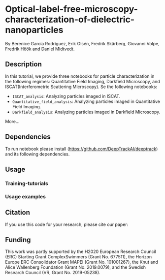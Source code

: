 # Optical-label-free-microscopy-characterization-of-dielectric-nanoparticles

By Berenice García Rodríguez, Erik Olsén, Fredrik Skärberg, Giovanni Volpe, Fredrik Höök and Daniel Midtvedt.



## Description

In this tutorial, we provide three notebooks for particle characterization in the following regimes: Quantitative Field Imaging, Darkfield Microscopy, and ISCAT(Interferometric Scattering Microscopy). Se the following notebooks:

* `ISCAT_analysis`: Analyzing particles imaged in ISCAT.
* `Quantitative_field_analysis`: Analyzing particles imaged in Quantitative Field Imaging. 
* `Darkfield_analysis`: Analyzing particles imaged in Darkfield Microscopy.

More...

## Dependencies
To run notebook please install (https://github.com/DeepTrackAI/deeptrack) and its following dependencies.

## Usage
### Training-tutorials


### Usage examples


## Citation
If you use this code for your research, please cite our paper:



## Funding
This work was partly supported by the H2020 European Research Council (ERC) Starting Grant ComplexSwimmers (Grant No. 677511), the Horizon Europe ERC Consolidator Grant MAPEI (Grant No. 101001267), the Knut and Alice Wallenberg Foundation (Grant No. 2019.0079), and the Swedish Research Council (VR, Grant No. 2019-05238).
